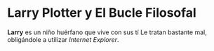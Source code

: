 # Larry Plotter y El Bucle Filosofal

**Larry** es un niño huérfano que vive con sus tí
Le tratan bastante mal, obligándole a utilizar *Internet Explorer*.

